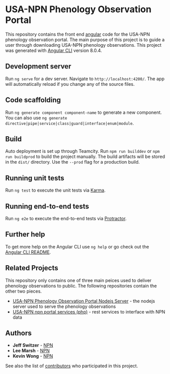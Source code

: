 # USA-NPN Phenology Observation Portal

This repository contains the front end [angular](https://angular.io/) code for the USA-NPN phenology observation portal. The main purpose of this project is to guide a user through downloading USA-NPN phenology observations. This project was generated with [Angular CLI](https://github.com/angular/angular-cli) version 8.0.4.

## Development server

Run `ng serve` for a dev server. Navigate to `http://localhost:4200/`. The app will automatically reload if you change any of the source files.

## Code scaffolding

Run `ng generate component component-name` to generate a new component. You can also use `ng generate directive|pipe|service|class|guard|interface|enum|module`.

## Build

Auto deployment is set up through Teamcity. Run `npm run builddev` or `npm run buildprod` to build the project manually. The build artifacts will be stored in the `dist/` directory. Use the `--prod` flag for a production build.

## Running unit tests

Run `ng test` to execute the unit tests via [Karma](https://karma-runner.github.io).

## Running end-to-end tests

Run `ng e2e` to execute the end-to-end tests via [Protractor](http://www.protractortest.org/).

## Further help

To get more help on the Angular CLI use `ng help` or go check out the [Angular CLI README](https://github.com/angular/angular-cli/blob/master/README.md).

## Related Projects

This repository only contains one of three main peices used to deliver phenology observations to public. The following repositories contain the other two pieces.

* [USA-NPN Phenology Observation Portal Nodejs Server](https://github.com/usa-npn/pop-service) - the nodejs server used to serve the phenology observations
* [USA-NPN npn portal services (php)](https://github.com/usa-npn/npn_portal) - rest services to interface with NPN data

## Authors

* **Jeff Switzer** - [NPN](https://github.com/usa-npn)
* **Lee Marsh** - [NPN](https://github.com/usa-npn)
* **Kevin Wong** - [NPN](https://github.com/usa-npn)

See also the list of [contributors](https://www.usanpn.org/about/staff) who participated in this project.
